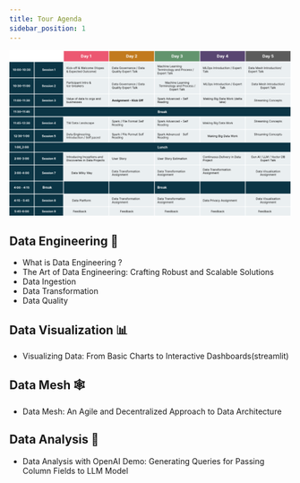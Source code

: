 ```yaml
---
title: Tour Agenda
sidebar_position: 1
---
```

![data_aware_agenda.png](./assets/DataSphere_final_2.png)

## Data Engineering 🔮

- What is Data Engineering ? 
- The Art of Data Engineering: Crafting Robust and Scalable Solutions
- Data Ingestion
- Data Transformation
- Data Quality

## Data Visualization 📊

- Visualizing Data: From Basic Charts to Interactive Dashboards(streamlit)

## Data Mesh 🕸

- Data Mesh: An Agile and Decentralized Approach to Data Architecture

## Data Analysis 💼

- Data Analysis with OpenAI Demo: Generating Queries for Passing Column Fields to LLM Model


